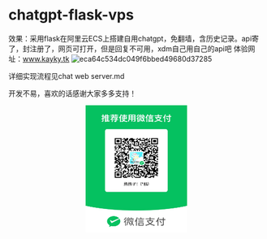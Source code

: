 # chatgpt-flask-vps
效果：采用flask在阿里云ECS上搭建自用chatgpt，免翻墙，含历史记录。api寄了，封注册了，网页可打开，但是回复不可用，xdm自己用自己的api吧
体验网址：www.kayky.tk
![eca64c534dc049f6bbed49680d37285](https://user-images.githubusercontent.com/35131715/225191787-b43586e3-12f6-488b-a76d-5482a4fc4728.png)

详细实现流程见chat web server.md



   开发不易，喜欢的话感谢大家多多支持！
   <div style="text-align: center;">
     <img src=图片.jpg width="200" height="250"/>
   </div>
